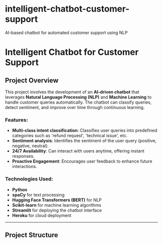 # intelligent-chatbot-customer-support
AI-based chatbot for automated customer support using NLP
# Intelligent Chatbot for Customer Support

## Project Overview
This project involves the development of an **AI-driven chatbot** that leverages **Natural Language Processing (NLP)** and **Machine Learning** to handle customer queries automatically. The chatbot can classify queries, detect sentiment, and improve over time through continuous learning.

### Features:
- **Multi-class intent classification**: Classifies user queries into predefined categories such as 'refund request', 'technical issue', etc.
- **Sentiment analysis**: Identifies the sentiment of the user query (positive, negative, neutral).
- **24/7 Availability**: Can interact with users anytime, offering instant responses.
- **Proactive Engagement**: Encourages user feedback to enhance future interactions.

### Technologies Used:
- **Python**
- **spaCy** for text processing
- **Hugging Face Transformers (BERT)** for NLP
- **Scikit-learn** for machine learning algorithms
- **Streamlit** for deploying the chatbot interface
- **Heroku** for cloud deployment

---

## Project Structure

